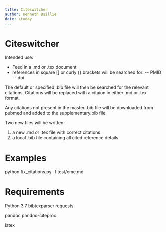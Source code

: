 ```yaml
---
title: Citeswitcher
author: Kenneth Baillie
date: \today
...
```

 

# Citeswitcher

Intended use:
- Feed in a .md or .tex document
- references in square [] or curly {} brackets will be searched for:
-- PMID
-- doi

The default or specified .bib file will then be searched for the relevant citations. 
Citations will be replaced with a citaion in either .md or .tex format.

Any citations not present in the master .bib file will be downloaded from pubmed and added to the supplementary.bib file

Two new files will be written:
1. a new .md or .tex file with correct citations
2. a local .bib file containing all cited reference details. 

# Examples

python fix_citations.py -f test/eme.md

# Requirements
Python 3.7 
bibtexparser
requests

pandoc
pandoc-citeproc

latex
